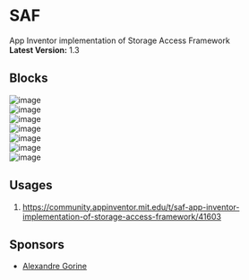# SAF
App Inventor implementation of Storage Access Framework <br>
**Latest Version:** 1.3

## Blocks
![image](https://github.com/vknow360/SAF/assets/41724811/09b33443-a25a-4fb4-9039-e97368518fa3)
<br>
![image](https://github.com/vknow360/SAF/assets/41724811/6d95c474-8e8d-48d4-afd0-4e13c014f153)
<br>
![image](https://github.com/vknow360/SAF/assets/41724811/4bc9031a-7105-449b-82cf-7422ea1c460b)
<br>
![image](https://github.com/vknow360/SAF/assets/41724811/85a4c5e3-f13a-4479-8722-477f96dcf13d)
<br>
![image](https://github.com/vknow360/SAF/assets/41724811/11f0edaf-741d-4b20-9d44-17f1b15ca460)
<br>
![image](https://github.com/vknow360/SAF/assets/41724811/2f237c45-fbb1-4a95-8512-68785c41b367)
<br>
![image](https://github.com/vknow360/SAF/assets/41724811/de12d9d3-d635-48ce-a491-eae6fc5d4f95)
<br>

## Usages

1) https://community.appinventor.mit.edu/t/saf-app-inventor-implementation-of-storage-access-framework/41603

## Sponsors
- [Alexandre Gorine](https://community.appinventor.mit.edu/u/alexandre_gorine)

